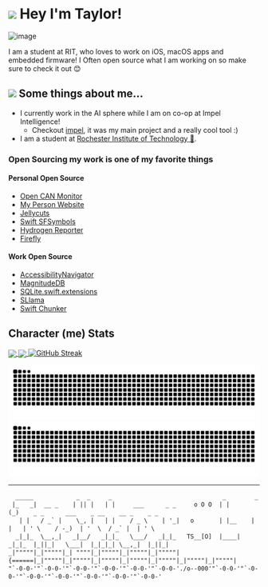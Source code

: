 # <img src="https://media.giphy.com/media/2wh8AaMZ2jtRseDQ3C/giphy.gif" width="35"> Hey I'm Taylor!
![image](https://github.com/user-attachments/assets/adcee253-fc77-4747-8b71-6d89f490708d)

I am a student at RIT, who loves to work on iOS, macOS apps and embedded firmware! I Often open source what I am working on so make sure to check it out 😊


## <img src="https://media.giphy.com/media/88hQmbBidKbZ4Z63sX/giphy.gif" width="25"/> Some things about me...
- I currently work in the AI sphere while I am on co-op at Impel Intelligence!
  - Checkout [impel](https://x.com/impel_ai), it was my main project and a really cool tool :)
- I am a student at [Rochester Institute of Technology 🐅](https://www.rit.edu/).

### Open Sourcing my work is one of my favorite things
#### Personal Open Source
- [Open CAN Monitor](https://github.com/ActuallyTaylor/OpenCANMonitor)
- [My Person Website](https://github.com/ActuallyTaylor/Portfolio)
- [Jellycuts](https://github.com/OpenJelly/Open-Jellycuts)
- [Swift SFSymbols](https://github.com/ActuallyTaylor/SFSymbols)
- [Hydrogen Reporter](https://github.com/ActuallyTaylor/HydrogenReporter)
- [Firefly](https://github.com/ActuallyTaylor/Firefly)

#### Work Open Source
- [AccessibilityNavigator](https://github.com/impel-intelligence/AccessibilityNavigator)
- [MagnitudeDB](https://github.com/impel-intelligence/MagnitudeDB)
- [SQLite.swift.extensions](https://github.com/impel-intelligence/SQLite.swift.extensions)
- [SLlama](https://github.com/impel-intelligence/SLlama)
- [Swift Chunker](https://github.com/impel-intelligence/Swift-Chunker)
 
<!-- Polaroid with light and dark mode
![A fake polaroid of me](./art/polaroid_dark.png#gh-dark-mode-only)
![A fake polaroid of me](./art/polaroid_light.png#gh-light-mode-only)
-->

## Character (me) Stats
<a href="https://github.com/anuraghazra/github-readme-stats">
  <img height=200 align="center" src="https://github-readme-stats-ruby-rho-45.vercel.app/api?username=actuallytaylor&show_icons=true&theme=transparent" />
</a>
<a href="https://github.com/anuraghazra/github-readme-stats">
  <img height=200 align="center" src="https://github-readme-stats-ruby-rho-45.vercel.app/api/top-langs/?username=actuallytaylor&layout=compact&theme=transparent&langs_count=8&card_width=320" />
</a>
<a href="https://git.io/streak-stats">
  <img src="https://streak-stats.demolab.com?user=ActuallyTaylor&theme=transparent&card_width=480&card_height=200" alt="GitHub Streak" />
</a>

<!-- GitHub snake with light and dark mode -->
![Snake eating my GitHub stats](https://raw.githubusercontent.com/ActuallyTaylor/ActuallyTaylor/refs/heads/snake/github-contribution-grid-snake-dark.svg#gh-dark-mode-only)
![Snake eating my GitHub stats](https://raw.githubusercontent.com/ActuallyTaylor/ActuallyTaylor/refs/heads/snake/github-contribution-grid-snake.svg#gh-light-mode-only)

----

```
  _____            _  _     _                               _        _                                           
 |_   _|  __ _    | || |   | |     ___      _ _     o O O  | |      (_)    _ _      ___    _ __    __ _    _ _   
   | |   / _` |    \_, |   | |    / _ \    | '_|   o       | |__    | |   | ' \    / -_)  | '  \  / _` |  | ' \  
  _|_|_  \__,_|   _|__/   _|_|_   \___/   _|_|_   TS__[O]  |____|  _|_|_  |_||_|   \___|  |_|_|_| \__,_|  |_||_| 
_|"""""|_|"""""|_| """"|_|"""""|_|"""""|_|"""""| {======|_|"""""|_|"""""|_|"""""|_|"""""|_|"""""|_|"""""|_|"""""|
"`-0-0-'"`-0-0-'"`-0-0-'"`-0-0-'"`-0-0-'"`-0-0-'./o--000'"`-0-0-'"`-0-0-'"`-0-0-'"`-0-0-'"`-0-0-'"`-0-0-'"`-0-0-'
```
